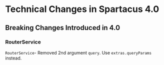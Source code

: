 # Technical Changes in Spartacus 4.0

## Breaking Changes Introduced in 4.0

### RouterService
`RouterService`- Removed 2nd argument `query`. Use `extras.queryParams` instead.